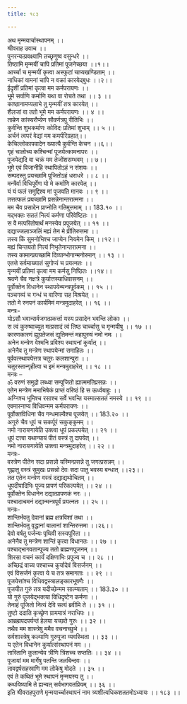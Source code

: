 ```yaml
---
title: १८३

---
```

अथ मृन्मयार्चास्थापनम् ।।  
श्रीवराह उवाच ।।  
पुनरन्यत्प्रवक्ष्यामि तच्छृणुष्व वसुन्धरे ।।  
तिष्ठामि मृन्मयीं चापि प्रतिमां पूजनेच्छया ।।१।।  
आर्च्चां च मृन्मयीं कृत्वा अस्फुटां चाप्यखण्डिताम् ।।  
नाधिकां वामनां चापि न वक्रां कारयेद्बुधः ।।२।।  
ईदृशीं प्रतिमां कृत्वा मम कर्मपरायणः ।।  
भूमे सर्वाणि कर्माणि यथा वा रोचते तथा ।। ३ ।।  
काष्ठानामप्यलाभे तु मृन्मयीं तत्र कारयेत् ।।  
शैलजां वा ततो भूमे मम कर्मपरायणः ।। ४ ।।  
ताम्रेण कांस्यरौप्येण सौवर्णत्रपु रीतिभिः ।।  
कुर्वन्ति शुभकर्माणः कोविदः प्रतिमां शुभाम् ।। ५ ।।  
अर्चनं त्वपरं वेद्यां मम कमर्परिग्रहात्।।  
केचिल्लोकापवादेन ख्यात्यै कुर्वन्ति केचन ।।६।।  
गृहं चालोच्य कश्चिन्मां पूजयेत्कामनापरः ।।  
पूजयेद्यदि वा चक्रं मम तेजोंशसम्भवम् ।। ७।।  
भूमे एवं विजानीहि स्थापितोऽहं न संशयः ।।  
सम्पदस्तु प्रयच्छामि पूजितोऽहं धराधरे ।। ८ ।।  
मन्त्रैर्वा विधिपूर्वेण यो मे कर्माणि कारयेत् ।।  
यं यं फलं समुद्दिश्य मां पूजयति मानवः ।। ९ ।।  
तत्तत्फलं प्रयच्छामि प्रसन्नेनान्तरात्मना ।।  
मम चैव प्रसादेन प्राप्नोति गतिमुत्तमाम् ।। 183.१० ।।  
मद्भक्तः सततं नित्यं कर्मणा परिवेष्टितः ।।  
स वै मत्परितोषार्थं मनस्येव प्रपूजयेत् ।। ११ ।।  
दद्याज्जलाञ्जलिं मह्यं तेन मे प्रीतिरुत्तमा ।।  
तस्य किं सुमनोभिश्च जाप्येन नियमेन किम् ।।१२।।  
मह्यं चिन्तयतो नित्यं निभृतेनान्तरात्मना ।।  
तस्य कामान्प्रयच्छामि दिव्यान्भोगान्मनोरमान् ।। १३ ।।  
एतत्ते सर्वमाख्यातं सुगोप्यं च प्रयत्नतः ।।  
मृन्मयीं प्रतिमां कृत्वा मम कर्मसु निष्ठितः ।।१४।।  
श्रवणे चैव नक्षत्रे कुर्यात्तस्याधिवासनम् ।।  
पूर्वोक्तेन विधानेन स्थापयेन्मन्त्रपूर्वकम् ।। १५ ।।  
पञ्चगव्यं च गन्धं च वारिणा सह मिश्रयेत् ।।  
ततो मे स्नपनं कार्यमिमं मन्त्रमुदाहरेत् ।। १६ ।।  
मन्त्रः-  
योऽसौ भवान्सर्वजगत्प्रकर्त्ता यस्य प्रसादेन भवन्ति लोकाः ।।  
स त्वं कुरुष्वाच्युत मत्प्रसादं त्वं तिष्ठ चार्च्चासु च मृन्मयीषु ।। १७ ।।  
कारणकारणं ह्युग्रतेजसं द्युतिमन्तं महापुरुषं नमो नमः ।।  
अनेन मन्त्रेण वेश्मनि प्रविश्य स्थापनां कुर्यात् ।।  
अनेनैव तु मन्त्रेण स्थापयेन्मां समाहितः ।।  
पूर्ववत्स्थापयेत्तत्र चतुरः कलशान्पुरा ।।  
चतुरस्तान्गृहीत्वा च इमं मन्त्रमुदाहरेत् ।। १८ ।।  
मन्त्रः –  
ॐ वरुणं समुद्रो लब्ध्वा सम्पूजितो ह्यात्ममतिप्रसन्नः ।।  
एतेन मन्त्रेण ममाभिषेकं प्राप्तं वरिष्ठं हि स ऊर्ध्वबाहुः ।।  
अग्निश्च भूमिश्च रसाश्च सर्वे भवन्ति यस्मात्सततं नमस्ये ।। १९ ।।  
एवमास्नाप्य विधिवन्मम कर्मपरायणः ।।  
पूर्वोक्तविधिना चैव गन्धमाल्यैश्च पूजयेत् ।। 183.२० ।।  
अगुरुं चैव धूपं च सकर्पूरं सकुङ्कुमम् ।।  
नमो नारायणायेति उक्त्वा धूपं प्रकल्पयेत् ।। २१ ।।  
धूपं दत्त्वा यथान्यायं पीतं वस्त्रं तु दापयेत् ।।  
नमो नारायणायेति उक्त्वा मन्त्रमुदाहरेत् ।। २२ ।।  
मन्त्रः-  
वस्त्रेण पीतेन सदा प्रसन्नो यस्मिन्प्रसन्ने तु जगत्प्रसन्नम् ।।  
गृह्णातु वस्त्रं सुमुखः प्रसन्नो देवः सदा पातु भवस्य बन्धात् ।।२३।।  
तत एतेन मन्त्रेण वस्त्रं दद्याद्यथोचितम् ।।  
धूपदीपादिभिः पूज्य प्रापणं परिकल्पयेत् ।। २४ ।।  
पूर्वोक्तेन विधानेन दद्यात्प्रापणकं नरः ।।  
पश्चादाचमनं दद्यान्मन्त्रपूर्वं प्रयत्नतः ।। २५ ।।  
मन्त्रः-  
शान्तिर्भवतु देवानां ब्रह्म क्षत्रविशां तथा ।।  
शान्तिर्भवतु वृद्धानां बालानां शान्तिरुत्तमा ।।२६।।  
देवो वर्षतु पर्जन्यः पृथिवी सस्यपूरिता ।।  
अनेनैव तु मन्त्रेण शान्तिं कृत्वा विधानतः ।। २७ ।।  
पश्चाद्भागवतान्पूज्य ततो ब्राह्मणपूजनम् ।।  
शिरसा वचनं कार्यं दक्षिणाभिः प्रपूज्य च ।। २८ ।।  
अच्छिद्रं वाच्य पश्चाच्च कुर्यादेवं विसर्जनम् ।।  
एवं विसर्जनं कृत्वा ये च तत्र समागताः ।। २९ ।।  
पूजयेत्तांश्च विधिवद्वस्त्रालङ्कारभूषणैः ।।  
पूजयीत गुरुं तत्र यदीच्छेन्मम सात्म्यताम् ।। 183.३० ।।  
यो गुरुं पूजयेद्भक्त्या विधिदृष्टेन कर्मणा ।।  
तेनाहं पूजितो नित्यं देवि सत्यं ब्रवीमि ते ।। ३१ ।।  
तुष्टो ददाति कृच्छ्रेण ग्राममात्रं नराधिपः ।।  
आब्रह्मपदपर्यन्तं हेलया यच्छते गुरुः ।। ३२ ।।  
तथैव मम शास्त्रेषु ममैव वचनाच्छुभे ।।  
सर्वशास्त्रेषु कल्याणि गुरुपूजा व्यवस्थिता ।। ३३ ।।  
य एतेन विधानेन कुर्यात्संस्थापनं मम ।।  
तारितानि कुलान्येव त्रीणि त्रिंशच्च सप्ततिः ।। ३४ ।।  
पूजायां मम मार्गेषु पतन्ति जलबिन्दवः ।।  
तावद्वर्षसहस्राणि मम लोकेषु मोदते ।। ३५ ।।  
एवं ते कथितं भूमे स्थापनं मृन्मयस्य तु ।।  
कथयिष्यामि ते ह्यन्यत् सर्वभागवतप्रियम् ।। ३६ ।।  
इति श्रीवराहपुराणे मृन्मयार्च्चास्थापनं नाम त्र्यशीत्यधिकशततमोऽध्यायः ।। १८३ ।।